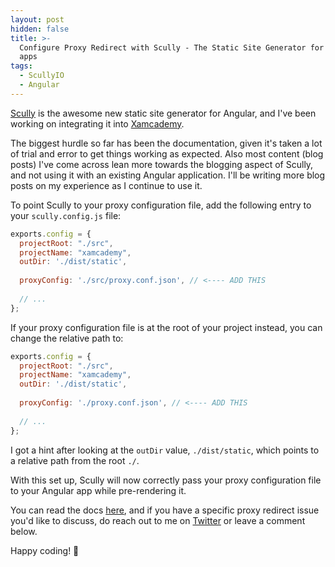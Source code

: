 ```yaml
---
layout: post
hidden: false
title: >-
  Configure Proxy Redirect with Scully - The Static Site Generator for Angular
  apps
tags:
  - ScullyIO
  - Angular
---
```

[Scully](https://github.com/scullyio/scully) is the awesome new static site generator for Angular, and I've been working on integrating it into [Xamcademy](https://xamcademy.com/courses).

The biggest hurdle so far has been the documentation, given it's taken a lot of trial and error to get things working as expected. Also most content (blog posts) I've come across lean more towards the blogging aspect of Scully, and not using it with an existing Angular application. I'll be writing more blog posts on my experience as I continue to use it.

To point Scully to your proxy configuration file, add the following entry to your `scully.config.js` file:

```javascript
exports.config = {
  projectRoot: "./src",
  projectName: "xamcademy",
  outDir: './dist/static',
  
  proxyConfig: './src/proxy.conf.json', // <---- ADD THIS
  
  // ...
};

```

If your proxy configuration file is at the root of your project instead, you can change the relative path to:

```javascript
exports.config = {
  projectRoot: "./src",
  projectName: "xamcademy",
  outDir: './dist/static',
  
  proxyConfig: './proxy.conf.json', // <---- ADD THIS
  
  // ...
};
```

I got a hint after looking at the `outDir` value, `./dist/static`, which points to a relative path from the root `./`.

With this set up, Scully will now correctly pass your proxy configuration file to your Angular app while pre-rendering it.

You can read the docs [here](https://github.com/scullyio/scully/blob/master/docs/scully-configuration.md#proxyconfig), and if you have a specific proxy redirect issue you'd like to discuss, do reach out to me on [Twitter](https://twitter.com/leonelngande) or leave a comment below.

Happy coding! 🙂